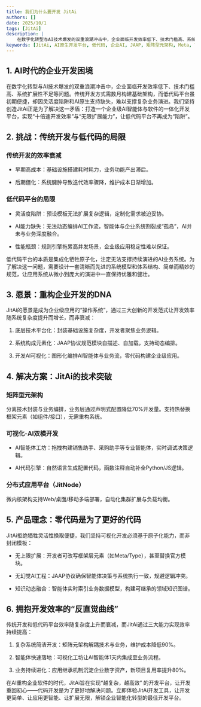 ```yaml
---
title: 我们为什么要开发 JitAi
authors: []
date: 2025/10/1
tags: [JitAi]
description: |
    在数字化转型与AI技术爆发的双重浪潮冲击中，企业面临开发效率低下、技术门槛高、系统扩展性不足等问题。传统开发方式需数月构建基础架构，而低代码平台虽初期便捷，却因灵活度陷阱和AI原生支持缺失，难以支撑复杂业务演进。我们坚持创造JitAi正是为了解决这一矛盾：打造一个企业级AI智能体与软件的一体化开发平台，实现"十倍速开发效率"与"无限扩展能力"，让低代码平台不再成为"陷阱"。
keywords: [JitAi, AI原生开发平台, 低代码, 企业AI, JAAP, 矩阵型元架构, Meta, Type, Instance, AI智能体, 可视化开发, JitNode, 数字化转型, 开发效率, 系统扩展性]
---
```


## 1. AI时代的企业开发困境​

在数字化转型与AI技术爆发的双重浪潮冲击中，企业面临开发效率低下、技术门槛高、系统扩展性不足等问题。传统开发方式需数月构建基础架构，而低代码平台虽初期便捷，却因灵活度陷阱和AI原生支持缺失，难以支撑复杂业务演进。我们坚持创造JitAi正是为了解决这一矛盾：打造一个企业级AI智能体与软件的一体化开发平台，实现“十倍速开发效率”与“无限扩展能力”，让低代码平台不再成为“陷阱”。
<!--truncate-->
## 2. 挑战：传统开发与低代码的局限​

### 传统开发的效率衰减​

*   早期高成本​：基础设施搭建耗时耗力，业务功能产出滞后。
    
*   后期僵化​：系统臃肿导致迭代效率骤降，维护成本日渐增加。
    

### 低代码平台的局限

*   灵活度陷阱​：预设模板无法扩展复杂逻辑，定制化需求被迫妥协。
    
*   AI能力缺失​：无法动态编排AI工作流，智能体与企业系统割裂成“孤岛”，AI并未与业务深度融合。
    
*   性能瓶颈​：规则引擎拖累高并发场景，企业级应用稳定性难以保证。
    

低代码平台的本质是集成化牺牲原子化，注定无法支撑持续演进的AI业务系统。为了解决这一问题，需要设计一套清晰而先进的系统模型和体系结构、简单而精妙的规范，让应用系统从微小到庞大的演进中一直保持优雅和健壮。

## 3. 愿景：重构企业开发的DNA​

JitAi的愿景是成为企业级应用的“操作系统”​，通过三大创新的开发范式让开发效率随系统复杂度提升而增长，而非衰减：

1.  底层技术平台化​：封装基础设施复杂度，开发者聚焦业务逻辑。
    
2.  系统构成元素化​：JAAP协议规范模块自描述、自加载，支持动态编排。
    
3.  开发AI可视化​：图形化编排AI智能体与业务流，零代码构建企业级应用。
    

## 4. 解决方案：JitAi的技术突破​

### 矩阵型元架构​

分离技术封装与业务编排，业务层通过声明式配置降低70%开发量。支持热替换框架元素（如组件/接口），无需重构系统。

### 可视化-AI双模开发​

*   AI智能体工坊​：拖拽构建销售助手、采购助手等专业智能体，实时调试决策逻辑。
    
*   AI代码引擎​：自然语言生成配置代码，函数注释自动补全Python/JS逻辑。
    

### 分布式应用平台（JitNode）​​

微内核架构支持Web/桌面/移动多端部署，自动化集群扩展与负载均衡。

## 5. 产品理念：零代码是为了更好的代码​

JitAi拒绝牺牲灵活性换取便捷，我们坚持可视化开发必须基于原子化能力，而非封闭模板：

*   无上限扩展​：开发者可改写框架层元素（如Meta/Type），甚至替换官方模块。
    
*   无幻觉AI工程​：JAAP协议确保智能体决策与系统执行一致，规避逻辑冲突。
    
*   知识动态融合​：智能体实时索引业务数据模型，构建可继承的领域知识图谱。
    

## 6. 拥抱开发效率的“反直觉曲线”​​

传统开发和低代码平台效率随复杂度上升而衰减，而JitAi通过三大能力实现效率持续提高：

1.  复杂系统简洁开发​：矩阵元架构解耦技术与业务，维护成本降低90%。
    
2.  智能体快速落地​：可视化工坊让AI智能体1天内集成至业务流程。
    
3.  业务持续进化​：应用继承机制沉淀企业数字资产，新项目复用率提升80%。
    

在AI重构企业软件的时代，JitAi旨在实现​“越复杂，越高效”​​ 的开发平台，让开发重回初心——代码开发是为了更好地解决问题。立即体验JitAi开发工具，让开发更简单、让应用更智能、让扩展无限，解锁企业智能化转型的最佳开发平台。
